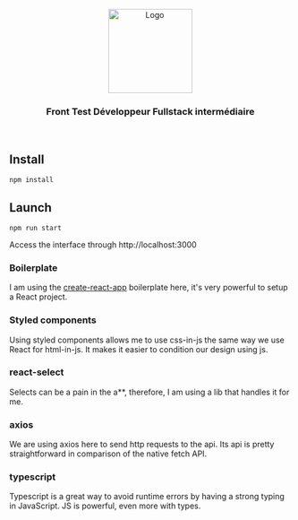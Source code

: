 <p align="center">
  <a href="https://github.com/Maplr-Community/nodejs-test-hockey-game">
    <img src="https://maplr.co/wp-content/uploads/2019/12/Fichier-23@3x.png" alt="Logo" height="150">
  </a>
  <h3 align='center'>Front Test Développeur Fullstack intermédiaire</h3>  
  <br />
</p>

## Install

`npm install`

## Launch

`npm run start`

Access the interface through http://localhost:3000

### Boilerplate

I am using the [create-react-app](https://create-react-app.dev/) boilerplate here, it's very powerful to setup a React project.

### Styled components

Using styled components allows me to use css-in-js the same way we use React for html-in-js. It makes it easier to condition our design using js.

### react-select

Selects can be a pain in the a\*\*, therefore, I am using a lib that handles it for me.

### axios

We are using axios here to send http requests to the api. Its api is pretty straightforward in comparison of the native fetch API.

### typescript

Typescript is a great way to avoid runtime errors by having a strong typing in JavaScript. JS is powerful, even more with types.
